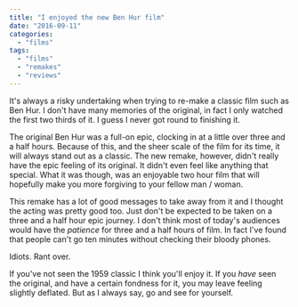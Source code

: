 ```yaml
---
title: "I enjoyed the new Ben Hur film"
date: "2016-09-11"
categories: 
  - "films"
tags: 
  - "films"
  - "remakes"
  - "reviews"
---
```


It's always a risky undertaking when trying to re-make a classic film such as Ben Hur. I don't have many memories of the original, in fact I only watched the first two thirds of it. I guess I never got round to finishing it.

The original Ben Hur was a full-on epic, clocking in at a little over three and a half hours. Because of this, and the sheer scale of the film for its time, it will always stand out as a classic. The new remake, however, didn't really have the epic feeling of its original. It didn't even feel like anything that special. What it was though, was an enjoyable two hour film that will hopefully make you more forgiving to your fellow man / woman.

This remake has a lot of good messages to take away from it and I thought the acting was pretty good too. Just don't be expected to be taken on a three and a half hour epic journey. I don't think most of today's audiences would have the _patience_ for three and a half hours of film. In fact I've found that people can't go ten minutes without checking their bloody phones.

Idiots. Rant over.

If you've not seen the 1959 classic I think you'll enjoy it. If you _have_ seen the original, and have a certain fondness for it, you may leave feeling slightly deflated. But as I always say, go and see for yourself.
